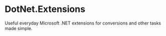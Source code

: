 # DotNet.Extensions
Useful everyday Microsoft .NET extensions for conversions and other tasks made simple.
